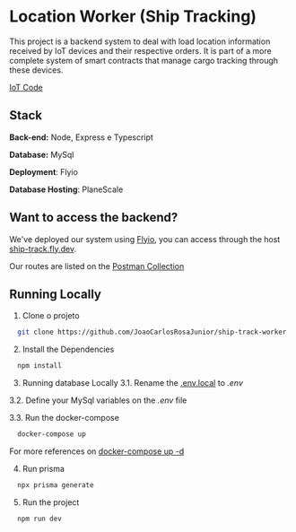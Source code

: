 
# Location Worker (Ship Tracking)

This project is a backend system to deal with load location information received by IoT devices and their respective orders. It is part of a more complete system of smart contracts that manage cargo tracking through these devices.

[IoT Code](https://github.com/JoaoCarlosRosaJunior/ship-track-IoT) 

## Stack

**Back-end:** Node, Express e Typescript

**Database:** MySql

**Deployment**: Flyio

**Database Hosting**: PlaneScale

## Want to access the backend?
We've deployed our system using [Flyio](https://fly.io/), you can access through the host [ship-track.fly.dev](https://ship-track.fly.dev).

Our routes are listed on the [Postman Collection](./docs)

## Running Locally

1. Clone o projeto

```bash
  git clone https://github.com/JoaoCarlosRosaJunior/ship-track-worker
```

2. Install the Dependencies

```bash
  npm install
```

3. Running database Locally
3.1. Rename the [.env.local](.env.local) to *.env*

3.2. Define your MySql variables on the *.env* file

3.3. Run the docker-compose

```bash
  docker-compose up
```
For more references on [docker-compose up -d](https://docs.docker.com/engine/reference/commandline/compose_up/)

4. Run prisma
```bash
  npx prisma generate
```

5. Run the project
```bash
  npm run dev
```


